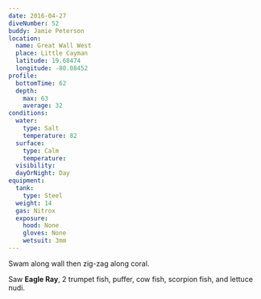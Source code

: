 ```yaml
---
date: 2016-04-27
diveNumber: 52
buddy: Jamie Peterson
location:
  name: Great Wall West
  place: Little Cayman
  latitude: 19.68474
  longitude: -80.08452
profile:
  bottomTime: 62
  depth:
    max: 63
    average: 32
conditions:
  water:
    type: Salt
    temperature: 82
  surface:
    type: Calm
    temperature:
  visibility:
  dayOrNight: Day
equipment:
  tank:
    type: Steel
  weight: 14
  gas: Nitrox
  exposure:
    hood: None
    gloves: None
    wetsuit: 3mm
---
```

Swam along wall then zig-zag along coral.

Saw __Eagle Ray__, 2 trumpet fish, puffer, cow fish, scorpion fish, and lettuce nudi.
